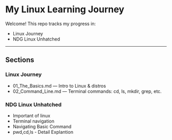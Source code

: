 
#  My Linux Learning Journey

Welcome! This repo tracks my progress in:

-  Linux Journey 
-  NDG Linux Unhatched 

---

##  Sections

### Linux Journey
- 01_The_Basics.md — Intro to Linux & distros
- 02_Command_Line.md — Terminal commands: cd, ls, mkdir, grep, etc.

###  NDG Linux Unhatched
- Important of linux
- Terminal navigation
- Navigating  Basic Command
- pwd,cd,ls  - Detail Explantion

